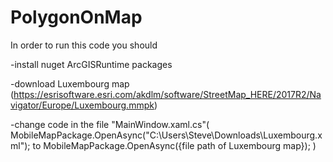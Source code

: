 # PolygonOnMap

In order to run this code you should

-install nuget ArcGISRuntime packages

-download Luxembourg map (https://esrisoftware.esri.com/akdlm/software/StreetMap_HERE/2017R2/Navigator/Europe/Luxembourg.mmpk)

-change code in the file "MainWindow.xaml.cs"(
MobileMapPackage.OpenAsync("C:\\Users\\Steve\\Downloads\\Luxembourg.xml");
to
MobileMapPackage.OpenAsync({file path of Luxembourg map});
)
